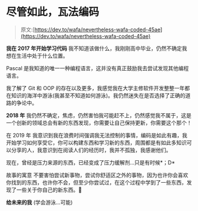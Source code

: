 # 尽管如此，瓦法编码

> 原文:[https://dev.to/wafa/nevertheless-wafa-coded-45ae](https://dev.to/wafa/nevertheless-wafa-coded-45ae)

**我在 2017 年开始学习代码**
我不知道该做什么，我刚刚高中毕业，仍然不确定我想在生活中处于什么位置。

Pascal 是我知道的唯一一种编程语言，这并没有真正鼓励我去尝试发现其他编程语言。

我了解了 Git 和 OOP 的存在以及更多，我感觉我在大学主修软件开发整整一年都在知识的海洋中游泳(我甚至不知道如何游泳)。我仍然迷失在是否选择了正确的道路的争论中。

**2018 年**
我仍然不确定，焦虑，仍然害怕我可能赶不上，仍然感觉我不属于，这是一个创新的领域总会有新的东西发现，你需要让自己保持更新，你需要这个那个！

在 2019 年
我意识到我在浪费时间强调我无法控制的事情，编码是如此有趣，我开始学习如何享受它，你可以构建东西和学习新的东西，周围都是有如此多知识可以分享的人，我意识到在阅读人们的经历时，我并不孤独，我感谢他们。

现在，曾经是压力来源的东西，已经变成了压力缓解剂...只是有时候*；D*

故事的寓意
不要害怕尝试新事物，尝试你舒适区之外的事物，因为也许你会喜欢你找到的东西，也许你不会，但至少你尝试过，在这个过程中学到了一些东西，发现了一些关于你自己的新东西。💖

**给未来的我**
(学会游泳...可能)